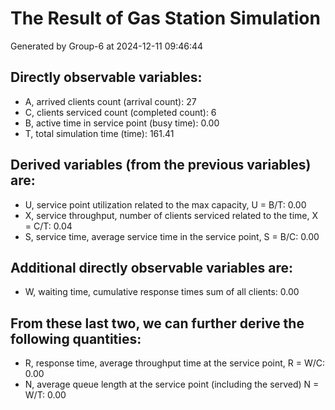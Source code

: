 # The Result of Gas Station Simulation

Generated by Group-6 at  2024-12-11 09:46:44

## Directly observable variables: 

- A, arrived clients count (arrival count): 27
- C, clients serviced count (completed count): 6
- B, active time in service point (busy time): 0.00
- T, total simulation time (time): 161.41
## Derived variables (from the previous variables) are:

- U, service point utilization related to the max capacity, U = B/T: 0.00
- X, service throughput, number of clients serviced related to the time, X = C/T: 0.04
- S, service time, average service time in the service point, S = B/C: 0.00
## Additional directly observable variables are:

- W, waiting time, cumulative response times sum of all clients: 0.00
## From these last two, we can further derive the following quantities:

- R, response time, average throughput time at the service point, R = W/C: 0.00
- N, average queue length at the service point (including the served) N = W/T: 0.00
